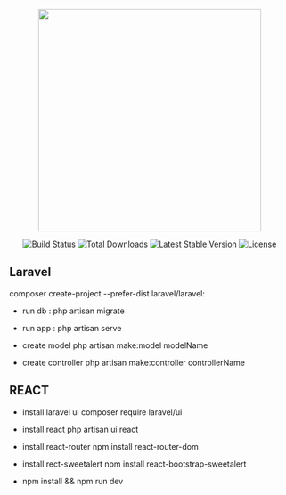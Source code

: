 <p align="center"><a href="https://laravel.com" target="_blank"><img src="https://raw.githubusercontent.com/laravel/art/master/logo-lockup/5%20SVG/2%20CMYK/1%20Full%20Color/laravel-logolockup-cmyk-red.svg" width="400"></a></p>

<p align="center">
<a href="https://travis-ci.org/laravel/framework"><img src="https://travis-ci.org/laravel/framework.svg" alt="Build Status"></a>
<a href="https://packagist.org/packages/laravel/framework"><img src="https://img.shields.io/packagist/dt/laravel/framework" alt="Total Downloads"></a>
<a href="https://packagist.org/packages/laravel/framework"><img src="https://img.shields.io/packagist/v/laravel/framework" alt="Latest Stable Version"></a>
<a href="https://packagist.org/packages/laravel/framework"><img src="https://img.shields.io/packagist/l/laravel/framework" alt="License"></a>
</p>

## Laravel

composer create-project --prefer-dist laravel/laravel:


- run db :
php artisan migrate

- run app : 
php artisan serve

- create model 
php artisan make:model modelName

- create controller
php artisan make:controller controllerName


## REACT

- install laravel ui
composer require laravel/ui  

- install react
php artisan ui react

- install react-router
npm install react-router-dom

- install rect-sweetalert
npm install react-bootstrap-sweetalert 

- npm install && npm run dev 





